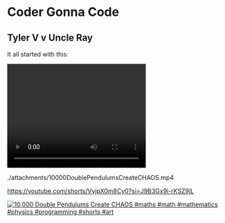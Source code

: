 # Coder Gonna Code

## Tyler V v Uncle Ray

It all started with this:

<video width="320" height="240" controls>
  <source src="./attachments/10000DoublePendulumsCreateCHAOS.mp4" type="video/mp4">
</video>

./attachments/10000DoublePendulumsCreateCHAOS.mp4

https://youtube.com/shorts/VyjpX0m8Cy0?si=J9B3Gx9i-rKSZ9jL

[![10,000 Double Pendulums Create CHAOS #maths #math #mathematics #physics #programming #shorts #art](https://img.youtube.com/vi/VyjpX0m8Cy0?si=J9B3Gx9i-rKSZ9jL/0.jpg)](https://www.youtube.com/watch?v=VyjpX0m8Cy0?si=J9B3Gx9i-rKSZ9jL)
